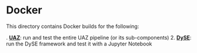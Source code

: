 # Docker

This directory contains Docker builds for the following:

. [**UAZ**](https://github.com/WorldModelers/Integration/tree/master/Docker/UAZ): run and test the entire UAZ pipeline (or its sub-components)
2. [**DySE**](https://github.com/WorldModelers/Integration/tree/master/Docker/DySE): run the DySE framework and test it with a Jupyter Notebook